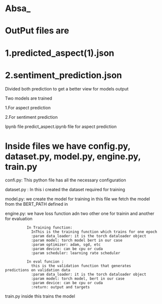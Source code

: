 # Absa_

# OutPut files are 

# 1.predicted_aspect(1).json 

# 2.sentiment_prediction.json

Divided both prediction to get a better view for models output

Two models are trained 

  1.For aspect prediction
  
  2.For sentiment prediction
  
 Ipynb file predict_aspect.ipynb file for aspect prediction
 
 # Inside files we have config.py, dataset.py, model.py, engine.py, train.py
 
 confi.py: This python file has all the necessary configuration
 
 
 dataset.py : In this i created the dataset required for training 
 
 
 model.py: we create the model for training in this file
         we fetch the model from the BERT_PATH defined in
         
         
 engine.py: we have loss function adn two other one for trainin and another for evaluation
 
              In Training function:
                InThis is the training function which trains for one epoch 
                :param data_loader: it is the torch dataloader object  
                :param model: torch model bert in our case 
                :param optimizer: adam, sgd, etc 
                :param device: can be cpu or cuda  
                :param scheduler: learning rate scheduler 
                
              In eval funcion :
                this is the validation function that generates  predictions on validation data 
                :param data_loader: it is the torch dataloader object 
                :param model: torch model, bert in our case  
                :param device: can be cpu or cuda 
                :return: output and targets 

train.py 
 inside this trains the model  
 
 

            
